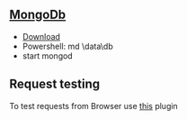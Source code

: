 ## [MongoDb](https://docs.mongodb.com/manual/installation/)
- [Download](https://www.mongodb.com/download-center#community)
- Powershell: md \data\db
- start mongod
## Request testing
To test requests from Browser use [this](https://chrome.google.com/webstore/detail/postman/fhbjgbiflinjbdggehcddcbncdddomop) plugin